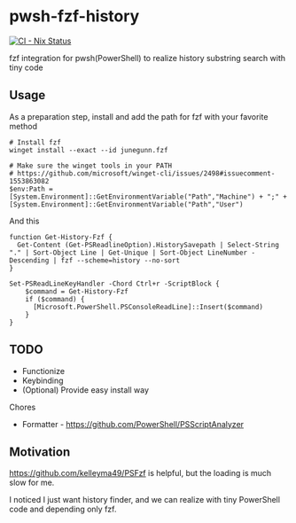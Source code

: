 # pwsh-fzf-history

[![CI - Nix Status](https://github.com/kachick/pwsh-fzf-history/actions/workflows/ci-nix.yml/badge.svg?branch=main)](https://github.com/kachick/pwsh-fzf-history/actions/workflows/ci-nix.yml?query=branch%3Amain+)

fzf integration for pwsh(PowerShell) to realize history substring search with tiny code

## Usage

As a preparation step, install and add the path for fzf with your favorite method

```pwsh
# Install fzf
winget install --exact --id junegunn.fzf

# Make sure the winget tools in your PATH
# https://github.com/microsoft/winget-cli/issues/2498#issuecomment-1553863082
$env:Path = [System.Environment]::GetEnvironmentVariable("Path","Machine") + ";" + [System.Environment]::GetEnvironmentVariable("Path","User")
```

And this

```pwsh
function Get-History-Fzf {
  Get-Content (Get-PSReadlineOption).HistorySavepath | Select-String "." | Sort-Object Line | Get-Unique | Sort-Object LineNumber -Descending | fzf --scheme=history --no-sort
}

Set-PSReadLineKeyHandler -Chord Ctrl+r -ScriptBlock {
    $command = Get-History-Fzf
    if ($command) {
      [Microsoft.PowerShell.PSConsoleReadLine]::Insert($command)
    }
}
```

## TODO

- Functionize
- Keybinding
- (Optional) Provide easy install way

Chores

- Formatter - https://github.com/PowerShell/PSScriptAnalyzer

## Motivation

https://github.com/kelleyma49/PSFzf is helpful, but the loading is much slow for me.

I noticed I just want history finder, and we can realize with tiny PowerShell code and depending only fzf.
